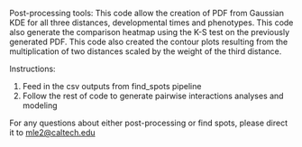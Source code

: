 Post-processing tools: 
This code allow the creation of PDF from Gaussian KDE for all three distances, developmental times and phenotypes.
This code also generate the comparison heatmap using the K-S test on the previously generated PDF. 
This code also created the contour plots resulting from the multiplication of two distances scaled by the weight of the third distance. 

Instructions: 
1. Feed in the csv outputs from find_spots pipeline
2. Follow the rest of code to generate pairwise interactions analyses and modeling

For any questions about either post-processing or find spots, please direct it to mle2@caltech.edu
